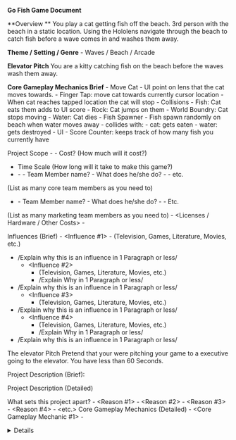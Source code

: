 **Go Fish Game Document**

**Overview **
You play a cat getting fish off the beach. 
3rd person with the beach in a static location. Using the Hololens navigate through the beach to catch fish before a wave comes in and washes them away.

**Theme / Setting / Genre**
	- Waves / Beach / Arcade

**Elevator Pitch** 
You are a kitty catching fish on the beach before the waves wash them away.

**Core Gameplay Mechanics Brief**
	- Move Cat
		- UI point on lens that the cat moves towards.
			- Finger Tap: move cat towards currently cursor location
		- When cat reaches tapped location the cat will stop
	- Collisions
		- Fish: Cat eats them adds to UI score
		- Rock: Cat jumps on them
		- World Boundry: Cat stops moving
		- Water: Cat dies
	- Fish Spawner
		- Fish spawn randomly on beach when water moves away
		- collides with:
			- cat: gets eaten
			- water: gets destroyed
	- UI
		- Score Counter: keeps track of how many fish you currently have














Project Scope 
	- <Game Time Scale>
		- Cost? (How much will it cost?)
- Time Scale (How long will it take to make this game?)
- <Team Size>
	- <Core Team>
		- Team Member name?
			- What does he/she do?
			- <Cost to employ them full time or part time>
		- etc. 
(List as many core team members as you need to)
- <Marketing Team>
		- Team Member name?
			- What does he/she do?
			- <Cost to employ them full time or part time>
		- Etc.
(List as many marketing team members as you need to)
	- <Licenses / Hardware / Other Costs>
	- <Total Costs with breakdown>
















Influences (Brief)
	- <Influence #1>
		- <Medium> (Television, Games, Literature, Movies, etc.)
- /Explain why this is an influence in 1 Paragraph or less/
	- <Influence #2>
		- <Medium> (Television, Games, Literature, Movies, etc.)
		- /Explain Why in 1 Paragraph or less/
- /Explain why this is an influence in 1 Paragraph or less/
	- <Influence #3>
		- <Medium> (Television, Games, Literature, Movies, etc.)
- /Explain why this is an influence in 1 Paragraph or less/
	- <Influence #4>
		- <Medium> (Television, Games, Literature, Movies, etc.)
		- /Explain Why in 1 Paragraph or less/
- /Explain why this is an influence in 1 Paragraph or less/

The elevator Pitch
<A one sentence pitch for your game.> 
Pretend that your were pitching your game to a executive going to the elevator. You have less than 60 Seconds.

Project Description (Brief):

<Two Paragraphs at least>
<No more than three paragraphs>







Project Description (Detailed)

<Four Paragraphs or more If needs be>
<No more than six paragraphs>
































What sets this project apart?
	- <Reason #1>
	- <Reason #2>
	- <Reason #3>
	- <Reason #4>
	- <etc.>
Core Gameplay Mechanics (Detailed)
	- <Core Gameplay Mechanic #1>
		- <Details>
			/Describe in 2 Paragraphs or less/
		- <How it works>
			/Describe in 2 Paragraphs or less/
	- <Core Gameplay Mechanic #2>
		- <Details>
			/Describe in 2 Paragraphs or less/
		- <How it works>
			/Describe in 2 Paragraphs or less/
	- <Core Gameplay Mechanic #3>
		- <Details>
			/Describe in 2 Paragraphs or less/
		- <How it works>
			/Describe in 2 Paragraphs or less/
	- <Core Gameplay Mechanic #4>
		- <Details>
			/Describe in 2 Paragraphs or less/
		- <How it works>
			/Describe in 2 Paragraphs or less/





Story and Gameplay

Story (Brief)

<The Summary or TL;DR version of below>
Story (Detailed)

<Go into as much detail as needs be>
<Spare no detail>
<Use Mind Mapping software to get your point across>

Gameplay (Brief)
<The Summary version of below>
Gameplay (Detailed)
<Go into as much detail as needs be>
<Spare no detail>
<Combine this with the game mechanics section above>















Assets Needed

- 2D
	- Textures
		- Environment Textures
	- Heightmap data (If applicable)
		- List required data required - Example: DEM data of the entire UK.
	- Etc.
- 3D
	- Characters List
		- Character #1
		- Character #2
		- Character #3
		- etc.
	- Environmental Art Lists
		- Example #1
		- Example #2 
		- Example #3
		- etc.
- Sound
	- Sound List (Ambient)
		- Outside
			- Level 1
			- Level 2 
			- Level 3
			- etc.
		- Inside
			- Level 1
			- Level 2
			- Level 3
			- etc.


- Sound List (Player)
		- Character Movement Sound List
			- Example 1
			- Example 2
- etc. 
		- Character Hit / Collision Sound list
- Example 1
			- Example 2
- etc.
		- Character on Injured / Death sound list
			- Example 1
			- Example 2
			- etc.

- Code
	- Character Scripts (Player Pawn/Player Controller)
	- Ambient Scripts (Runs in the background)
	- Example
- NPC Scripts
	- Example
	- etc.
- Animation
	- Environment Animations 
		- Example
		- etc.
	- Character Animations 
		- Player
- Example 
- etc.
		- NPC
			- Example
			- etc.
